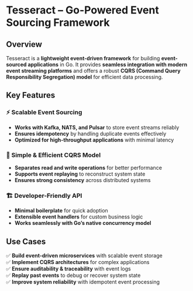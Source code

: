 # Tesseract – Go-Powered Event Sourcing Framework  

## Overview  
Tesseract is a **lightweight event-driven framework** for building **event-sourced applications** in Go. It provides **seamless integration with modern event streaming platforms** and offers a robust **CQRS (Command Query Responsibility Segregation) model** for efficient data processing.  

## Key Features  

### ⚡ Scalable Event Sourcing  
- **Works with Kafka, NATS, and Pulsar** to store event streams reliably  
- **Ensures idempotency** by handling duplicate events effectively  
- **Optimized for high-throughput applications** with minimal latency  

### 🔄 Simple & Efficient CQRS Model  
- **Separates read and write operations** for better performance  
- **Supports event replaying** to reconstruct system state  
- **Ensures strong consistency** across distributed systems  

### 🏗️ Developer-Friendly API  
- **Minimal boilerplate** for quick adoption  
- **Extensible event handlers** for custom business logic  
- **Works seamlessly with Go’s native concurrency model**  

## Use Cases  
✅ **Build event-driven microservices** with scalable event storage  
✅ **Implement CQRS architectures** for complex applications  
✅ **Ensure auditability & traceability** with event logs  
✅ **Replay past events** to debug or recover system state  
✅ **Improve system reliability** with idempotent event processing  
